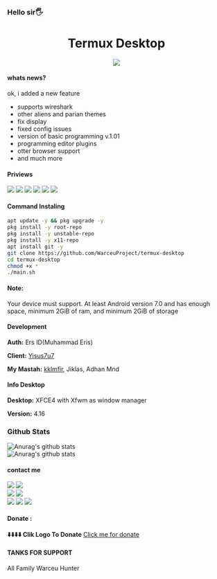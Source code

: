 ### Hello sir🖐️

<h1 align="center">Termux Desktop</h1>
<p align="center">
<img src="https://github.com/WarceuHunter/termux-desktop/blob/main/ss/Screenshot_20211224-220119.jpg">
</p>

#### whats news?

ok, i added a new feature
 - supports wireshark
 - other aliens and parian themes 
 - fix display
 - fixed config issues
 - version of basic programming v.1.01
 - programming editor plugins 
 - otter browser support 
 - and much more

#### Priviews
<img src="https://github.com/WarceuHunter/termux-desktop/blob/main/ss/Screenshot_20211224-221210.jpg">
<img src="https://github.com/WarceuHunter/termux-desktop/blob/main/ss/Screenshot_20211224-220818.jpg">
<img src="https://github.com/WarceuHunter/termux-desktop/blob/main/ss/Screenshot_20211224-220721.jpg">
<img src="https://github.com/WarceuHunter/termux-desktop/blob/main/ss/Screenshot_20211224-220411.jpg">
<img src="https://github.com/WarceuHunter/termux-desktop/blob/main/ss/Screenshot_20211224-220210.jpg">
<img src="https://github.com/WarceuHunter/termux-desktop/blob/main/ss/Screenshot_20211224-220142.jpg">

#### Command Instaling
```bash
apt update -y && pkg upgrade -y
pkg install -y root-repo
pkg install -y unstable-repo
pkg install -y x11-repo
apt install git -y
git clone https://github.com/WarceuProject/termux-desktop
cd termux-desktop
chmod +x *
./main.sh
```
#### Note:
 Your device must support. At least Android version 7.0 and has enough space, minimum 2GiB of ram, and minimum 2GiB of storage
#### Development
<p><b>Auth:</b> Ers ID(Muhammad Eris)
<p><b>Client:</b> <a href="https://github.com/yisus7u7">Yisus7u7</a>
<p><b>My Mastah:</b> <a href="github.com/kklmfir">kklmfir</a>, Jiklas, Adhan Mnd
</p>

#### Info Desktop
<p><b>Desktop:</b> XFCE4 with Xfwm as window manager
<p><b>Version:</b> 4.16
</p>

### Github Stats
![Anurag's github stats](https://github-readme-stats.vercel.app/api?username=WarceuProject&show_icons=true&theme=radical)<br>
![Anurag's github stats](https://github-readme-stats.vercel.app/api?username=kklmfir&show_icons=true&theme=radical)<br>

#### contact me
[![](https://img.shields.io/badge/Facebook-blue?logo=Facebook&logoColor=blue&labelColor=white)](https://m.facebook.com/Almfarka70) 
[![](https://img.shields.io/badge/Facebook-blue?logo=Facebook&logoColor=blue&labelColor=white)](https://m.facebook.com/WarceuProject) <br/>
[![](https://img.shields.io/reddit/user-karma/link/kklmfir?color=white&label=reddit&logo=reddit&style=social)](http://reddit.com/r/kklmfir)
[![](https://img.shields.io/badge/Whatsapp-CHAT-green?logo=Whatsapp&logoColor=Brightgreen&labelColor=white)](https://wa.me/6285759669252?text=Asalamualaikum+bang) <br/>
[![](https://img.shields.io/badge/Telegram-blue?logo=Telegram&logoColor=blue&labelColor=white)](https://t.me/kkImfir)
[![](https://img.shields.io/badge/Channel-blue?logo=Telegram&logoColor=blue&labelColor=white)](https://t.me/T3l3grannIn9p0lurrr)
[![](https://img.shields.io/badge/Forum-Group-blue?logo=Telegram&logoColorBrightblue&LabelColor=white)](https://t.me/joinchat/8k7velZ7UjY5NmQ1) <br/>
#### Donate :
<b>⬇️⬇️⬇️⬇️ Clik Logo To Donate</b>
<a href="https://www.paypal.com/paypalme/yagamiid">Click me for donate</a>

#### TANKS FOR SUPPORT
All Family Warceu Hunter

